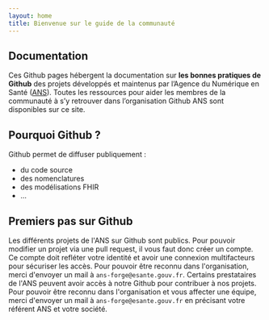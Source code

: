 ```yaml
---
layout: home
title: Bienvenue sur le guide de la communauté
---
```


## Documentation

Ces Github pages hébergent la documentation sur <B>les bonnes pratiques de Github</B> des projets développés et maintenus par l’Agence du Numérique en Santé ([ANS](https://esante.gouv.fr/)).
Toutes les ressources pour aider les membres de la communauté à s’y retrouver dans l’organisation Github ANS sont disponibles sur ce site.

## Pourquoi Github ?

Github permet de diffuser publiquement :
- du code source
- des nomenclatures
- des modélisations FHIR
- ...

## Premiers pas sur Github 

Les différents projets de l'ANS sur Github sont publics.
Pour pouvoir modifier un projet via une pull request, il vous faut donc créer un compte. Ce compte doit refléter votre identité et avoir une connexion multifacteurs pour sécuriser les accès.
Pour pouvoir être reconnu dans l'organisation, merci d'envoyer un mail à `ans-forge@esante.gouv.fr`.
Certains prestataires de l'ANS peuvent avoir accès à notre Github pour contribuer à nos projets. Pour pouvoir être reconnu dans l'organisation et vous affecter une équipe, merci d'envoyer un mail à `ans-forge@esante.gouv.fr` en précisant votre référent ANS et votre société.


